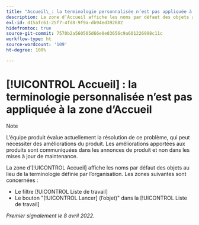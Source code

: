 ```yaml
---
title: "Accueil\_: la terminologie personnalisée n’est pas appliquée à la zone d’Accueil"
description: La zone d’Accueil affiche les noms par défaut des objets au lieu de la terminologie définie par l’organisation. Ce problème semble concerner diverses zones.
exl-id: d15afc61-25f7-4fd8-9f9a-db94ed392082
hidefromtoc: true
source-git-commit: 7570b2a560505d66e0e83656c9a601226998c11c
workflow-type: ht
source-wordcount: '109'
ht-degree: 100%

---
```


# [!UICONTROL Accueil] : la terminologie personnalisée n’est pas appliquée à la zone d’Accueil

>[!NOTE]
>
>L’équipe produit évalue actuellement la résolution de ce problème, qui peut nécessiter des améliorations du produit. Les améliorations apportées aux produits sont communiquées dans les annonces de produit et non dans les mises à jour de maintenance.

La zone d’[!UICONTROL Accueil] affiche les noms par défaut des objets au lieu de la terminologie définie par l’organisation. Les zones suivantes sont concernées :

* Le filtre [!UICONTROL Liste de travail]
* Le bouton &quot;[!UICONTROL Lancer] (l’objet)&quot; dans la [!UICONTROL Liste de travail]

_Premier signalement le 8 avril 2022._
